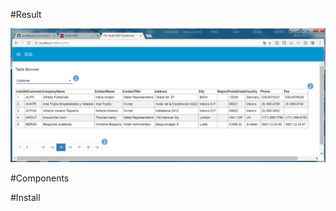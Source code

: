 #Result

![alt tag](https://raw.githubusercontent.com/gbrault/gistfiles/master/knex/knex.png)

#Components

#Install
